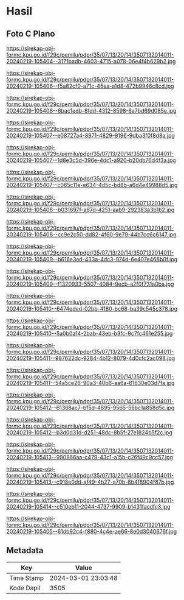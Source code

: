 # Hasil

## Foto C Plano

https://sirekap-obj-formc.kpu.go.id/f29c/pemilu/pdpr/35/07/13/20/14/3507132014011-20240219-105404--3171badb-4603-4715-a078-06e4f4b629b2.jpg

https://sirekap-obj-formc.kpu.go.id/f29c/pemilu/pdpr/35/07/13/20/14/3507132014011-20240219-105406--f5a82cf0-a71c-45ea-a1d8-472b9946c8cd.jpg

https://sirekap-obj-formc.kpu.go.id/f29c/pemilu/pdpr/35/07/13/20/14/3507132014011-20240219-105406--6bac1edb-8fdd-4312-8598-8a7bd69d085e.jpg

https://sirekap-obj-formc.kpu.go.id/f29c/pemilu/pdpr/35/07/13/20/14/3507132014011-20240219-105407--e08727a4-8971-4829-9196-9dba3f0f8d8a.jpg

https://sirekap-obj-formc.kpu.go.id/f29c/pemilu/pdpr/35/07/13/20/14/3507132014011-20240219-105407--1d8e3c5d-396e-4dc1-a920-b20db76d4f3a.jpg

https://sirekap-obj-formc.kpu.go.id/f29c/pemilu/pdpr/35/07/13/20/14/3507132014011-20240219-105407--c065c11e-e634-4d5c-bd8b-a6d4e49988d5.jpg

https://sirekap-obj-formc.kpu.go.id/f29c/pemilu/pdpr/35/07/13/20/14/3507132014011-20240219-105408--b031697f-a67d-4251-aab9-292383a3b1b2.jpg

https://sirekap-obj-formc.kpu.go.id/f29c/pemilu/pdpr/35/07/13/20/14/3507132014011-20240219-105408--cc9e2c50-dd82-4f60-9e79-44b7cc6c6147.jpg

https://sirekap-obj-formc.kpu.go.id/f29c/pemilu/pdpr/35/07/13/20/14/3507132014011-20240219-105409--b616e3ed-433a-4dc3-974d-6e407e468b0f.jpg

https://sirekap-obj-formc.kpu.go.id/f29c/pemilu/pdpr/35/07/13/20/14/3507132014011-20240219-105409--f1320933-5507-4084-9ecb-a2f0f731a0ba.jpg

https://sirekap-obj-formc.kpu.go.id/f29c/pemilu/pdpr/35/07/13/20/14/3507132014011-20240219-105410--6474eded-02bb-4180-bc68-ba39c545c378.jpg

https://sirekap-obj-formc.kpu.go.id/f29c/pemilu/pdpr/35/07/13/20/14/3507132014011-20240219-105410--5a0b0a14-2bab-43eb-b3fc-9c7fc461e255.jpg

https://sirekap-obj-formc.kpu.go.id/f29c/pemilu/pdpr/35/07/13/20/14/3507132014011-20240219-105411--987622dc-9284-4b12-8079-4d0cfc2ac098.jpg

https://sirekap-obj-formc.kpu.go.id/f29c/pemilu/pdpr/35/07/13/20/14/3507132014011-20240219-105411--54a5ce26-90a3-40b6-aa6a-61630e03d7fa.jpg

https://sirekap-obj-formc.kpu.go.id/f29c/pemilu/pdpr/35/07/13/20/14/3507132014011-20240219-105412--61368ac7-bf5d-4895-9565-56bc1a858d5c.jpg

https://sirekap-obj-formc.kpu.go.id/f29c/pemilu/pdpr/35/07/13/20/14/3507132014011-20240219-105412--b3d0d31d-d251-48dc-8b5f-27e1824b5f2c.jpg

https://sirekap-obj-formc.kpu.go.id/f29c/pemilu/pdpr/35/07/13/20/14/3507132014011-20240219-105413--990866aa-c479-43c1-a15b-c26f49c9cc57.jpg

https://sirekap-obj-formc.kpu.go.id/f29c/pemilu/pdpr/35/07/13/20/14/3507132014011-20240219-105413--c918e0dd-af49-4b27-a70b-8b4f8904f87b.jpg

https://sirekap-obj-formc.kpu.go.id/f29c/pemilu/pdpr/35/07/13/20/14/3507132014011-20240219-105414--c510eb11-2044-4737-9909-b1431facdfc3.jpg

https://sirekap-obj-formc.kpu.go.id/f29c/pemilu/pdpr/35/07/13/20/14/3507132014011-20240219-105405--61db92c4-f880-4c4e-ae66-8e0d3040676f.jpg


## Metadata

| Key        | Value               |
| ---------- | ------------------- |
| Time Stamp | 2024-03-01 23:03:48 |
| Kode Dapil | 3505                |



